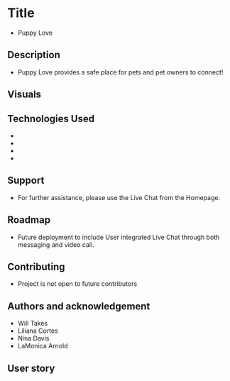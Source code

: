 # Title

* Puppy Love

## Description 

* Puppy Love provides a safe place for pets and pet owners to connect!

## Visuals

<!-- include gif of usage -->

## Technologies Used

* 
* 
* 
* 

## Support

* For further assistance, please use the Live Chat from the Homepage.

## Roadmap

* Future deployment to include User integrated Live Chat through both messaging and video call.

## Contributing

* Project is not open to future contributors

## Authors and acknowledgement

* Will Takes
* Liliana Cortes
* Nina Davis
* LaMonica Arnold

## User story

